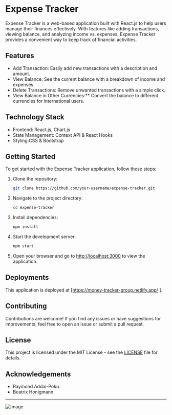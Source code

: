 # Expense Tracker

Expense Tracker is a web-based application built with React.js to help users manage their finances effectively. With features like adding transactions, viewing balance, and analyzing income vs. expenses, Expense Tracker provides a convenient way to keep track of financial activities.

## Features

- Add Transaction: Easily add new transactions with a description and amount.
- View Balance: See the current balance with a breakdown of income and expenses.
- Delete Transactions: Remove unwanted transactions with a simple click.
- View Balance in Other Currencies:** Convert the balance to different currencies for international users.

## Technology Stack

- Frontend: React.js, Chart.js
- State Management: Context API & React Hooks
- Styling:CSS & Bootstrap

## Getting Started

To get started with the Expense Tracker application, follow these steps:

1. Clone the repository:

   ```bash
   git clone https://github.com/your-username/expense-tracker.git
   ```

2. Navigate to the project directory:

   ```bash
   cd expense-tracker
   ```

3. Install dependencies:

   ```bash
   npm install
   ```

4. Start the development server:

   ```bash
   npm start
   ```

5. Open your browser and go to [http://localhost:3000](http://localhost:3000) to view the application.

## Deployments
This application is deployed at [https://money-tracker-group.netlify.app/ ]. 

## Contributing

Contributions are welcome! If you find any issues or have suggestions for improvements, feel free to open an issue or submit a pull request.

## License

This project is licensed under the MIT License - see the [LICENSE](LICENSE) file for details.

## Acknowledgements

- Raymond Addai-Poku.
- Beatrix Honigmann

---
![image](https://github.com/kabuzo13/expense-tracker/assets/110766415/582aa9ca-8e91-4249-aa1c-6367ad572e37)
